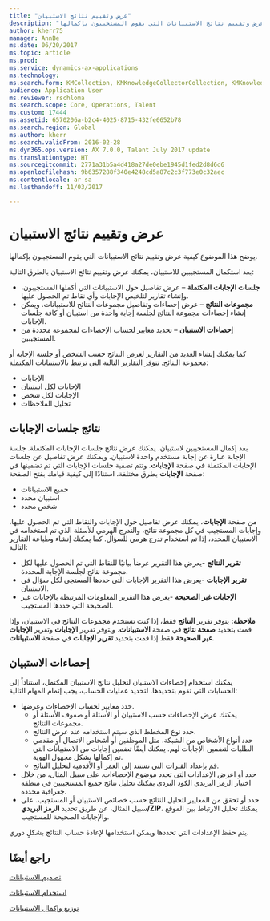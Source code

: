```yaml
---
title: "عرض وتقييم نتائج الاستبيان"
description: "يوضح هذا الموضوع كيفية عرض وتقييم نتائج الاستبيانات التي يقوم المستجيبون بإكمالها."
author: kherr75
manager: AnnBe
ms.date: 06/20/2017
ms.topic: article
ms.prod: 
ms.service: dynamics-ax-applications
ms.technology: 
ms.search.form: KMCollection, KMKnowledgeCollectorCollection, KMKnowledgeCollectorUserResults
audience: Application User
ms.reviewer: rschloma
ms.search.scope: Core, Operations, Talent
ms.custom: 17444
ms.assetid: 6570206a-b2c4-4025-8715-432fe6652b78
ms.search.region: Global
ms.author: kherr
ms.search.validFrom: 2016-02-28
ms.dyn365.ops.version: AX 7.0.0, Talent July 2017 update
ms.translationtype: HT
ms.sourcegitcommit: 2771a31b5a4d418a27de0ebe1945d1fed2d8d6d6
ms.openlocfilehash: 9b6357288f340e4248cd5a87c2c3f773e0c32aec
ms.contentlocale: ar-sa
ms.lasthandoff: 11/03/2017

---
```


# <a name="view-and-evaluate-the-results-of-a-questionnaire"></a>عرض وتقييم نتائج الاستبيان

يوضح هذا الموضوع كيفية عرض وتقييم نتائج الاستبيانات التي يقوم المستجيبون بإكمالها. 

بعد استكمال المستجيبين للاستبيان، يمكنك عرض وتقييم نتائج الاستبيان بالطرق التالية:

-   **جلسات الإجابات المكتملة** – عرض تفاصيل حول الاستبيانات التي أكملها المستجيبون، وإنشاء تقارير لتلخيص الإجابات وأي نقاط تم الحصول عليها.
-   **مجموعات النتائج** – عرض إحصاءات وتفاصيل مجموعات النتائح للاستبيانات. ويمكن إنشاء إحصاءات مجموعة النتائج لجلسة إجابة واحدة من استبيان أو كافة جلسات الإجابات.
-   **إحصاءات الاستبيان** – تحديد معايير لحساب الإحصاءات لمجموعة محددة من المستجيبين.

كما يمكنك إنشاء العديد من التقارير لعرض النتائج حسب الشخص أو جلسة الإجابة أو مجموعة النتائج. تتوفر التقارير التالية التي ترتبط بالاستبيانات المكتملة:

-   الإجابات
-   الإجابات لكل استبيان
-   الإجابات لكل شخص
-   تحليل الملاحظات

## <a name="answer-session-results"></a>نتائج جلسات الإجابات
بعد إكمال المستجيبين لاستبيان، يمكنك عرض نتائج جلسات الإجابات المكتملة. جلسة الإجابة عبارة عن إجابة مستخدم واحدة لاستبيان. ويمكنك عرض تفاصيل عن جلسات الإجابات المكتملة في صفحة **الإجابات**. وتتم تصفية جلسات الإجابات التي تم تضمينها في صفحة **الإجابات** بطرق مختلفة، استنادًا إلى كيفية قيامك بفتح الصفحة:

-   جميع الاستبيانات
-   استبيان محدد
-   شخص محدد

من صفحة **الإجابات**، يمكنك عرض تفاصيل حول الإجابات والنقاط التي تم الحصول عليها، وإجابات المستجيب في كل مجموعة نتائج، والتدرج الهرمي للأسئلة الذي تم استخدامه في الاستبيان المحدد، إذا تم استخدام تدرج هرمي للسؤال. كما يمكنك إنشاء وطباعة التقارير التالية:

-   **تقرير النتائج** -يعرض هذا التقرير عرضاً بيانيًا للنقاط التي تم الحصول عليها لكل مجموعة نتائج لجلسة الإجابة المحددة.
-   **تقرير الإجابات** -يعرض هذا التقرير الإجابات التي حددها المستجي لكل سؤال في الاستبيان.
-   **الإجابات غير الصحيحة** -يعرض هذا التقرير المعلومات المرتبطة بالإجابات غير الصحيحة التي حددها المستجيب.

**ملاحظة:** يتوفر تقرير **النتائج** فقط، إذا كنت تستخدم مجموعات النتائج في الاستبيان، وإذا قمت بتحديد **صفحة نتائج** في صفحة **الاستبيانات**. ويتوفر تقرير **الإجابات** وتقرير **الإجابات غير الصحيحة** فقط إذا قمت بتحديد **تقرير الإجابات** في صفحة **الاستبيانات**.

## <a name="questionnaire-statistics"></a>إحصاءات الاستبيان
يمكنك استخدام إحصاءات الاستبيان لتحليل نتائج الاستبيان المكتمل، استناداً إلى الحسابات التي تقوم بتحديدها. لتحديد عمليات الحساب، يجب إتمام المهام التالية:

-   حدد معايير لحساب الإحصاءات وعرضها.
    -   يمكنك عرض الإحصاءات حسب الاستبيان أو الأسئلة أو صفوف الأسئلة أو مجموعات النتائج.
    -   حدد نوع المخطط الذي سيتم استخدامه عند عرض النتائج.
    -   حدد أنواع الأشخاص من الشبكة، مثل الموظفين أو أشخاص الاتصال أو مقدمي الطلبات لتضمين الإجابات لهم. يمكنك أيضًا تضمين إجابات من الاستبيانات التي تم إكمالها بشكل مجهول الهوية.
    -   قم بإعداد الفترات التي تستند إلى العمر أو الأقدمية لتحليل النتائج.
-   حدد أو اعرض الإعدادات التي تحدد موضوع الإحصاءات. على سبيل المثال، من خلال اختيار الرمز البريدي الكود البردي يمكنك تحليل نتائج جميع المستجيبين في منطقة جغرافية محددة.
-   حدد أو تحقق من المعايير لتحليل النتائج حسب خصائص الاستبيان أو المستجيب. على سبيل المثال، عن طريق تحديد **الرمز البريدي/ZIP**، يمكنك تحليل الارتباط بين الموقع والإجابات الصحيحة للمستجيب.

يتم حفظ الإعدادات التي تحددها ويمكن استخدامها لإعادة حساب النتائج بشكلٍ دوري.

<a name="see-also"></a>راجع أيضًا
--------

[تصميم الاستبيانات](design-questionnaires.md)

[استخدام الاستبيانات](questionnaires.md)

[توزيع وإكمال الاستبيانات](distribute-questionnaires.md)



